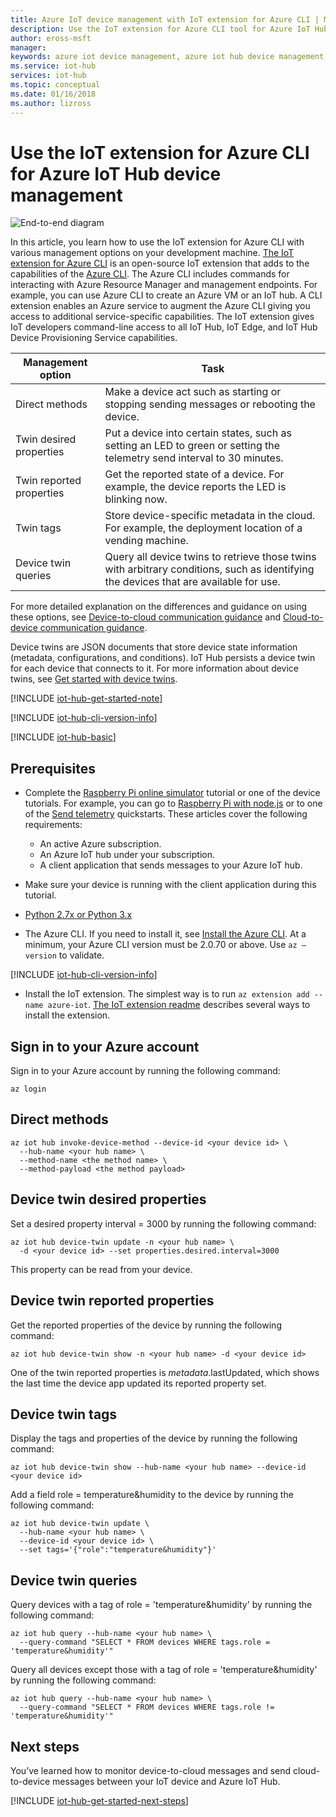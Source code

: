 ```yaml
---
title: Azure IoT device management with IoT extension for Azure CLI | Microsoft Docs
description: Use the IoT extension for Azure CLI tool for Azure IoT Hub device management, featuring the Direct methods and the Twin’s desired properties management options.
author: eross-msft
manager: 
keywords: azure iot device management, azure iot hub device management, device management iot, iot hub device management
ms.service: iot-hub
services: iot-hub
ms.topic: conceptual
ms.date: 01/16/2018
ms.author: lizross
---
```


# Use the IoT extension for Azure CLI for Azure IoT Hub device management

![End-to-end diagram](media/iot-hub-get-started-e2e-diagram/2.png)

In this article, you learn how to use the IoT extension for Azure CLI with various management options on your development machine. [The IoT extension for Azure CLI](https://github.com/Azure/azure-iot-cli-extension) is an open-source IoT extension that adds to the capabilities of the [Azure CLI](/cli/azure/overview). The Azure CLI includes commands for interacting with Azure Resource Manager and management endpoints. For example, you can use Azure CLI to create an Azure VM or an IoT hub. A CLI extension enables an Azure service to augment the Azure CLI giving you access to additional service-specific capabilities. The IoT extension gives IoT developers command-line access to all IoT Hub, IoT Edge, and IoT Hub Device Provisioning Service capabilities.

| Management option          | Task  |
|----------------------------|-----------|
| Direct methods             | Make a device act such as starting or stopping sending messages or rebooting the device.                                        |
| Twin desired properties    | Put a device into certain states, such as setting an LED to green or setting the telemetry send interval to 30 minutes.         |
| Twin reported properties   | Get the reported state of a device. For example, the device reports the LED is blinking now.                                    |
| Twin tags                  | Store device-specific metadata in the cloud. For example, the deployment location of a vending machine.                         |
| Device twin queries        | Query all device twins to retrieve those twins with arbitrary conditions, such as identifying the devices that are available for use. |

For more detailed explanation on the differences and guidance on using these options, see [Device-to-cloud communication guidance](iot-hub-devguide-d2c-guidance.md) and [Cloud-to-device communication guidance](iot-hub-devguide-c2d-guidance.md).

Device twins are JSON documents that store device state information (metadata, configurations, and conditions). IoT Hub persists a device twin for each device that connects to it. For more information about device twins, see [Get started with device twins](iot-hub-node-node-twin-getstarted.md).

[!INCLUDE [iot-hub-get-started-note](../../includes/iot-hub-get-started-note.md)]

[!INCLUDE [iot-hub-cli-version-info](../../includes/iot-hub-cli-version-info.md)]

[!INCLUDE [iot-hub-basic](../../includes/iot-hub-basic-whole.md)]

## Prerequisites

* Complete the [Raspberry Pi online simulator](iot-hub-raspberry-pi-web-simulator-get-started.md) tutorial or one of the device tutorials. For example, you can go to [Raspberry Pi with node.js](iot-hub-raspberry-pi-kit-node-get-started.md) or to one of the [Send telemetry](../iot-develop/quickstart-send-telemetry-iot-hub.md?pivots=programming-language-csharp) quickstarts. These articles cover the following requirements:

  * An active Azure subscription.
  * An Azure IoT hub under your subscription.
  * A client application that sends messages to your Azure IoT hub.

* Make sure your device is running with the client application during this tutorial.

* [Python 2.7x or Python 3.x](https://www.python.org/downloads/)

* The Azure CLI. If you need to install it, see [Install the Azure CLI](/cli/azure/install-azure-cli). At a minimum, your Azure CLI version must be 2.0.70 or above. Use `az –version` to validate.

[!INCLUDE [iot-hub-cli-version-info](../../includes/iot-hub-cli-version-info.md)]

* Install the IoT extension. The simplest way is to run `az extension add --name azure-iot`. [The IoT extension readme](https://github.com/Azure/azure-iot-cli-extension/blob/master/README.md) describes several ways to install the extension.

## Sign in to your Azure account

Sign in to your Azure account by running the following command:

```azurecli
az login
```

## Direct methods

```azurecli
az iot hub invoke-device-method --device-id <your device id> \
  --hub-name <your hub name> \
  --method-name <the method name> \
  --method-payload <the method payload>
```

## Device twin desired properties

Set a desired property interval = 3000 by running the following command:

```azurecli
az iot hub device-twin update -n <your hub name> \
  -d <your device id> --set properties.desired.interval=3000
```

This property can be read from your device.

## Device twin reported properties

Get the reported properties of the device by running the following command:

```azurecli
az iot hub device-twin show -n <your hub name> -d <your device id>
```

One of the twin reported properties is $metadata.$lastUpdated, which shows the last time the device app updated its reported property set.

## Device twin tags

Display the tags and properties of the device by running the following command:

```azurecli
az iot hub device-twin show --hub-name <your hub name> --device-id <your device id>
```

Add a field role = temperature&humidity to the device by running the following command:

```azurecli
az iot hub device-twin update \
  --hub-name <your hub name> \
  --device-id <your device id> \
  --set tags='{"role":"temperature&humidity"}'
```

## Device twin queries

Query devices with a tag of role = 'temperature&humidity' by running the following command:

```azurecli
az iot hub query --hub-name <your hub name> \
  --query-command "SELECT * FROM devices WHERE tags.role = 'temperature&humidity'"
```

Query all devices except those with a tag of role = 'temperature&humidity' by running the following command:

```azurecli
az iot hub query --hub-name <your hub name> \
  --query-command "SELECT * FROM devices WHERE tags.role != 'temperature&humidity'"
```

## Next steps

You’ve learned how to monitor device-to-cloud messages and send cloud-to-device messages between your IoT device and Azure IoT Hub.

[!INCLUDE [iot-hub-get-started-next-steps](../../includes/iot-hub-get-started-next-steps.md)]